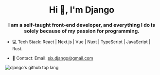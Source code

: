 <h1 align="center">Hi 👋, I'm Django</h1>

<h3 align="center">I am a self-taught front-end developer, and everything I do is solely because of my passion for programming.</h3>

- 💻 Tech Stack: React | Next.js | Vue | Nuxt | TypeScript | JavaScript | Rust.

- 📮 Contact: Email: six.django@gmail.com

![django's github top lang](https://github-readme-stats.vercel.app/api/top-langs/?username=sixdjango&layout=compact&card_width=800)